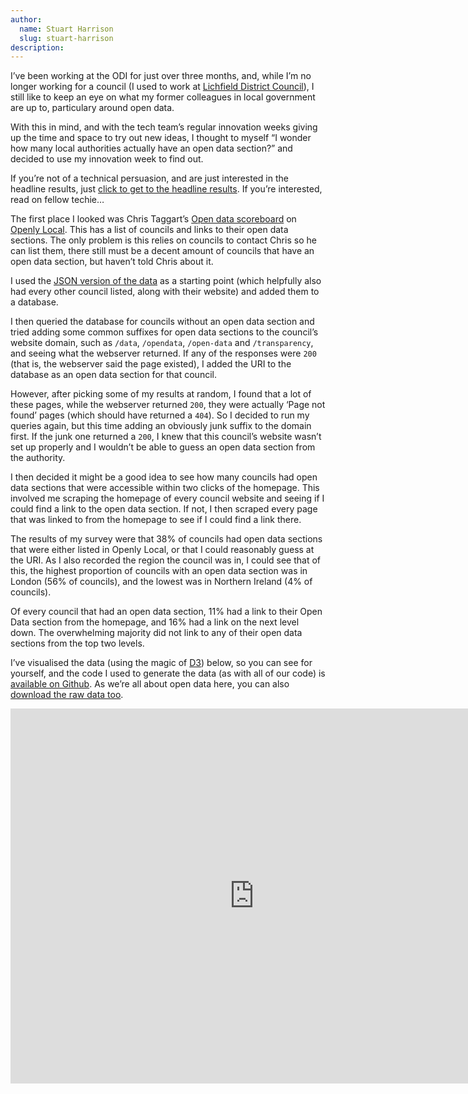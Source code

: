 ```yaml
---
author:
  name: Stuart Harrison
  slug: stuart-harrison
description: 
---
```


<p>I&rsquo;ve been working at the ODI for just over three months, and, while I&rsquo;m no longer working for a council (I used to work at <a rel="external" href="http://lichfielddc.gov.uk">Lichfield District Council</a>), I still like to keep an eye on what my former colleagues in local government are up to, particulary around open data.</p>

<p>With this in mind, and with the tech team&rsquo;s regular innovation weeks giving up the time and space to try out new ideas, I thought to myself &ldquo;I wonder how many local authorities actually have an open data section?&rdquo; and decided to use my innovation week to find out.</p>

<p>If you&rsquo;re not of a technical persuasion, and are just interested in the headline results, just <a href="#tldr">click to get to the headline results</a>. If you&rsquo;re interested, read on fellow techie…</p>

<p>The first place I looked was Chris Taggart&rsquo;s <a rel="external" href="http://openlylocal.com/councils/open">Open data scoreboard</a> on <a rel="external" href="http://openlylocal.com/">Openly Local</a>. This has a list of councils and links to their open data sections. The only problem is this relies on councils to contact Chris so he can list them, there still must be a decent amount of councils that have an open data section, but haven&rsquo;t told Chris about it.</p>

<p>I used the <a rel="external" href="http://openlylocal.com/councils/open.json">JSON version of the data</a> as a starting point (which helpfully also had every other council listed, along with their website) and added them to a database.</p>

<p>I then queried the database for councils without an open data section and tried adding some common suffixes for open data sections to the council&rsquo;s website domain, such as <code>/data</code>, <code>/opendata</code>, <code>/open-data</code> and <code>/transparency</code>, and seeing what the webserver returned. If any of the responses were <code>200</code> (that is, the webserver said the page existed), I added the URI to the database as an open data section for that council.</p>

<p>However, after picking some of my results at random, I found that a lot of these pages, while the webserver returned <code>200</code>, they were actually &lsquo;Page not found&rsquo; pages (which should have returned a <code>404</code>). So I decided to run my queries again, but this time adding an obviously junk suffix to the domain first. If the junk one returned a <code>200</code>, I knew that this council&rsquo;s website wasn&rsquo;t set up properly and I wouldn&rsquo;t be able to guess an open data section from the authority.</p>

<p>I then decided it might be a good idea to see how many councils had open data sections that were accessible within two clicks of the homepage. This involved me scraping the homepage of every council website and seeing if I could find a link to the open data section. If not, I then scraped every page that was linked to from the homepage to see if I could find a link there.</p>

<p>The results of my survey were that 38% of councils had open data sections that were either listed in Openly Local, or that I could reasonably guess at the URI. As I also recorded the region the council was in, I could see that of this, the highest proportion of councils with an open data section was in London (56% of councils), and the lowest was in Northern Ireland (4% of councils).</p>

<p>Of every council that had an open data section, 11% had a link to their Open Data section from the homepage, and 16% had a link on the next level down. The overwhelming majority did not link to any of their open data sections from the top two levels.</p>

<p>I&rsquo;ve visualised the data (using the magic of <a rel="external" href="http://d3js.org/">D3</a>) below, so you can see for yourself, and the code I used to generate the data (as with all of our code) is <a rel="external" href="https://github.com/theodi/council-data">available on Github</a>. As we&rsquo;re all about open data here, you can also <a rel="external" href="http://theodi.github.io/council-data/councils.csv">download the raw data too</a>.</p>

<iframe frameborder="0" height="600" src="http://theodi.github.io/council-data/" width="780"></iframe>
